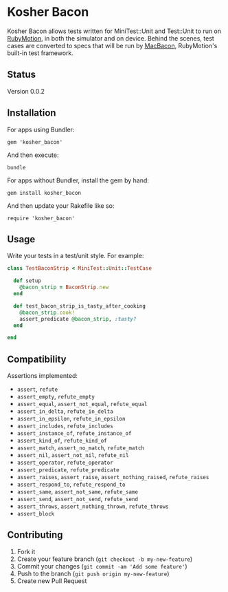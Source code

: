 # Kosher Bacon

Kosher Bacon allows tests written for MiniTest::Unit and Test::Unit to
run on [RubyMotion](http://www.rubymotion.com/), in both the simulator
and on device. Behind the scenes, test cases are converted to specs
that will be run by [MacBacon](https://github.com/alloy/MacBacon),
RubyMotion's built-in test framework.

## Status

Version 0.0.2

## Installation

For apps using Bundler:

    gem 'kosher_bacon'

And then execute:

    bundle

For apps without Bundler, install the gem by hand:

    gem install kosher_bacon

And then update your Rakefile like so:

    require 'kosher_bacon'

## Usage

Write your tests in a test/unit style. For example:

```ruby
class TestBaconStrip < MiniTest::Unit::TestCase

  def setup
    @bacon_strip = BaconStrip.new
  end

  def test_bacon_strip_is_tasty_after_cooking
    @bacon_strip.cook!
    assert_predicate @bacon_strip, :tasty?
  end

end
```

## Compatibility

Assertions implemented:

* `assert`, `refute`
* `assert_empty`, `refute_empty`
* `assert_equal`, `assert_not_equal`, `refute_equal`
* `assert_in_delta`, `refute_in_delta`
* `assert_in_epsilon`, `refute_in_epsilon`
* `assert_includes`, `refute_includes`
* `assert_instance_of`, `refute_instance_of`
* `assert_kind_of`, `refute_kind_of`
* `assert_match`, `assert_no_match`, `refute_match`
* `assert_nil`, `assert_not_nil`, `refute_nil`
* `assert_operator`, `refute_operator`
* `assert_predicate`, `refute_predicate`
* `assert_raises`, `assert_raise`, `assert_nothing_raised`, `refute_raises`
* `assert_respond_to`, `refute_respond_to`
* `assert_same`, `assert_not_same`, `refute_same`
* `assert_send`, `assert_not_send`, `refute_send`
* `assert_throws`, `assert_nothing_thrown`, `refute_throws`
* `assert_block`

## Contributing

1. Fork it
2. Create your feature branch (`git checkout -b my-new-feature`)
3. Commit your changes (`git commit -am 'Add some feature'`)
4. Push to the branch (`git push origin my-new-feature`)
5. Create new Pull Request
